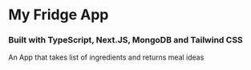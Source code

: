 # My Fridge App

### Built with TypeScript, Next.JS, MongoDB and Tailwind CSS
An App that takes list of ingredients and returns meal ideas
